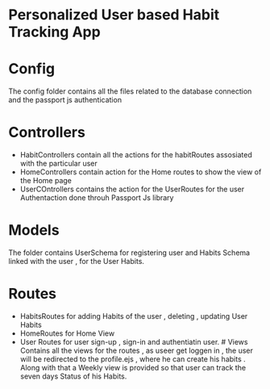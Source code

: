 # Personalized User based Habit Tracking App


# Config
  The config folder contains all the files related to the database connection and the passport js authentication  
# Controllers
  - HabitControllers contain all the actions for the habitRoutes assosiated with the particular user
  - HomeControllers contain action for the Home routes to show the view of the Home page
  - UserCOntrollers contains the action for the UserRoutes for the user Authentaction done throuh Passport Js library
# Models
  The folder contains UserSchema for registering user and Habits Schema linked with the user , for the User Habits.
# Routes
  - HabitsRoutes for adding Habits of the user , deleting , updating User Habits
  - HomeRoutes for Home View
  - User Routes for user sign-up , sign-in and authentiatin user.
 # Views
    Contains all the views for the routes , as useer get loggen in , the user will be redirected to the profile.ejs , where he can create     his habits . Along with that a Weekly view is provided so that user can track the seven days Status of his Habits.
